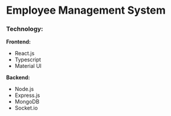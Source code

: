 # Employee Management System

### Technology:

<b>Frontend:</b>
* React.js
* Typescript
* Material UI

<b>Backend:</b>
* Node.js
* Express.js
* MongoDB
* Socket.io








 







